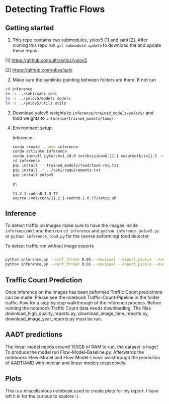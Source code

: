 # Detecting Traffic Flows

## Getting started

1. This repo contains two submodules, yolov5 [1] and sahi [2]. After cloning this repo run `git submodule update` to download the and update these repos.

[1] https://github.com/ultralytics/yolov5

[2] https://github.com/obss/sahi

2. Make sure the symlinks pointing between folders are there. If not run 

```bash
cd inference 
ln -s ../sahi/sahi sahi
ln -s ../yolov5/models models
ln -s ../yolov5/utils utils
```

3. Download yolov5 weights to `inference/trained_models/yolov5/` and tood weights to `inference/trained_models/tood/`.

4. Environment setup:
 
    Inference:
    ```bash
    conda create --name inference
    conda activate inference
    conda install pytorch=1.10.0 torchvision=0.11.1 cudatoolkit=11.3 -c pytorch
    cd inference
    pip install -r trained_models/tood/tood-req.txt
    pip install -r ../sahi/requirements.txt
    pip install yolov5
    ```
    
    tf:
    ```
    11.2.1-cudnn8.1.0.77
    source /vol/cuda/11.2.1-cudnn8.1.0.77/setup.sh

    ```
    
    
    
## Inference

To detect traffic on images make sure to have the images inside `inference/WV3` and then run `cd inference` and `python inference_yolov5.py` or `python inference_tood.py` for the (worse peforming) tood detector.


To detect traffic run without image exports
```bash

python inference.py --conf_thresh 0.05 --novisual --export_pickle --name single-lane-yolov5
python inference.py --conf_thresh 0.05 --novisual --export_pickle --source_image_dir WV3-dual-lane --name double-lane-yolov5
```

## Traffic Count Prediction

Once inference on the images has been peformed Traffic Count predictions can be made.
Please see the notebook Traffic-Count-Pipeline in the folder traffic-flow for a step by step walkthrough of the inference process. Before running the notebook Traffic Count data needs downloading. The files download_high_quality_reports.py, download_image_time_reports.py, download_image_year_reports.py must be run.

## AADT predictions
The linear model needs around 100GB of RAM to run, the dataset is huge! To produce the model run Flow-Model-Baseline.py.
Afterwards the notebooks Flow-Model and Flow-Model-Linear walkthrough the prediction of AADT/AMD with median and linear models respectively.

## Plots
This is a miscellanious notebook used to create plots for my report. I have left it in for the curious to explore :) .
